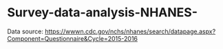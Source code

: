 # Survey-data-analysis-NHANES-


Data source: https://wwwn.cdc.gov/nchs/nhanes/search/datapage.aspx?Component=Questionnaire&Cycle=2015-2016

